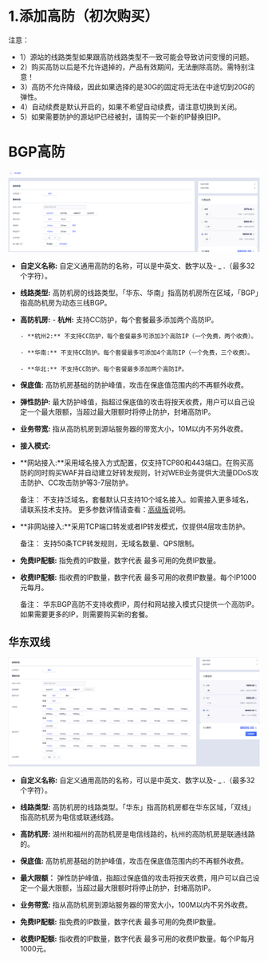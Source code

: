 

# 1.添加高防（初次购买）

注意：

  - 1）源站的线路类型如果跟高防线路类型不一致可能会导致访问变慢的问题。
  - 2）购买高防以后是不允许退掉的，产品有效期间，无法删除高防。需特别注意！
  - 3）高防不允许降级，因此如果选择的是30G的固定将无法在中途切到20G的弹性。
  - 4）自动续费是默认开启的，如果不希望自动续费，请注意切换到关闭。
  - 5）如果需要防护的源站IP已经被封，请购买一个新的IP替换旧IP。

# BGP高防

![](/images/uads/opintro/addBGP-v2.0-320.png)

- **自定义名称:** 自定义通用高防的名称，可以是中英文、数字以及- \_ .（最多32个字符）。
- **线路类型:** 高防机房的线路类型。「华东、华南」指高防机房所在区域，「BGP」指高防机房为动态三线BGP。
- **高防机房:**
      - **杭州:** 支持CC防护，每个套餐最多添加两个高防IP。

      - **杭州2:** 不支持CC防护，每个套餐最多可添加3个高防IP（一个免费，两个收费）。

      - **华南:** 不支持CC防护。每个套餐最多可添加4个高防IP（一个免费，三个收费）。

      - **华北:** 不支持CC防护。每个套餐最多添加两个高防IP。

- **保底值:** 高防机房基础的防护峰值，攻击在保底值范围内的不再额外收费。

- **弹性防护:** 最大防护峰值，指超过保底值的攻击将按天收费，用户可以自己设定一个最大限额，当超过最大限额时将停止防护，封堵高防IP。

- **业务带宽:** 指从高防机房到源站服务器的带宽大小，10M以内不另外收费。

- **接入模式:** 
- **网站接入:**采用域名接入方式配置，仅支持TCP80和443端口。在购买高防的同时购买WAF并自动建立好转发规则，针对WEB业务提供大流量DDoS攻击防护、CC攻击防护等3-7层防护。
  
    备注：
    不支持泛域名，套餐默认只支持10个域名接入。如需接入更多域名，请联系技术支持。
    更多参数详情请查看：[高级版](https://docs.ucloud.cn/uewaf/1_product/11_choose)说明。

- **非网站接入:**采用TCP端口转发或者IP转发模式，仅提供4层攻击防护。
  
    备注：
    支持50条TCP转发规则，无域名数量、QPS限制。

- **免费IP配额:** 指免费的IP数量，数字代表 最多可用的免费IP数量。

- **收费IP配额:** 指收费的IP数量，数字代表 最多可用的收费IP数量。每个IP1000元每月。
  
    备注：
    华东BGP高防不支持收费IP，周付和网站接入模式只提供一个高防IP。如果需要更多的IP，则需要购买新的套餐。

## 华东双线

![](/images/uads/opintro/game/华东双线V4.png)

  - **自定义名称:** 自定义通用高防的名称，可以是中英文、数字以及- \_ .（最多32个字符）。

  - **线路类型:** 高防机房的线路类型。「华东」指高防机房都在华东区域，「双线」指高防机房为电信或联通线路。

  - **高防机房:** 湖州和福州的高防机房是电信线路的，杭州的高防机房是联通线路的。

  - **保底值:** 高防机房基础的防护峰值，攻击在保底值范围内的不再额外收费。

  - **最大限额：** 弹性防护峰值，指超过保底值的攻击将按天收费，用户可以自己设定一个最大限额，当超过最大限额时将停止防护，封堵高防IP。

  - **业务带宽:** 指从高防机房到源站服务器的带宽大小，100M以内不另外收费。

  - **免费IP配额:** 指免费的IP数量，数字代表 最多可用的免费IP数量。

  - **收费IP配额:** 指收费的IP数量，数字代表 最多可用的收费IP数量。每个IP每月1000元。

